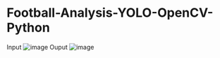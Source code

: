 # Football-Analysis-YOLO-OpenCV-Python
Input ![image](https://github.com/user-attachments/assets/2ef8ef5c-349a-487f-9b04-4670328638e3)
Ouput ![image](https://github.com/user-attachments/assets/af2ead2e-f8d9-43fa-8844-c7d7558e7bd2)


